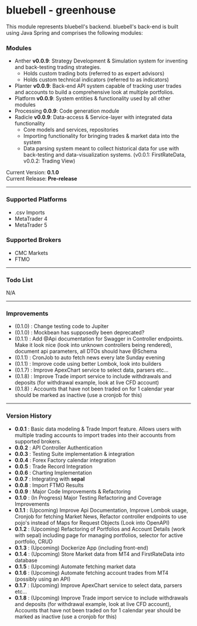 # bluebell - greenhouse
This module represents bluebell's backend. bluebell's back-end is built using Java Spring and comprises the following modules:

### Modules
- Anther **v0.0.9**: Strategy Development & Simulation system for inventing and back-testing trading strategies.
  - Holds custom trading bots (referred to as expert advisors)
  - Holds custom technical indicators (referred to as indicators)
- Planter **v0.0.9**: Back-end API system capable of tracking user trades and accounts to build a comprehensive look at multiple portfolios.
- Platform **v0.0.9**: System entities & functionality used by all other modules
- Processing **0.0.9**: Code generation module
- Radicle **v0.0.9**: Data-access & Service-layer with integrated data functionality
  - Core models and services, repositories
  - Importing functionality for bringing trades & market data into the system
  - Data parsing system meant to collect historical data for use with back-testing and data-visualization systems. (v0.0.1: FirstRateData, v0.0.2: Trading View)

Current Version: **0.1.0**\
Current Release: **Pre-release**

---

### Supported Platforms
- .csv Imports
- MetaTrader 4
- MetaTrader 5

### Supported Brokers
- CMC Markets
- FTMO

---

### Todo List

N/A

---

### Improvements
- (0.1.0) : Change testing code to Jupiter
- (0.1.0) : Mockbean has supposedly been deprecated?
- (0.1.1) : Add @Api documentation for Swagger in Controller endpoints. Make it look nice (look into unknown controllers being rendered), document api parameters, all DTOs should have @Schema
- (0.1.1) : CronJob to auto fetch news every late Sunday evening
- (0.1.1) : Improve code using better Lombok, look into builders
- (0.1.7) : Improve ApexChart service to select data, parsers etc...
- (0.1.8) : Improve Trade import service to include withdrawals and deposits (for withdrawal example, look at live CFD account)
- (0.1.8) : Accounts that have not been traded on for 1 calendar year should be marked as inactive (use a cronjob for this)
---

### Version History
- **0.0.1** : Basic data modeling & Trade Import feature. Allows users with multiple trading accounts to import trades into their accounts from supported brokers.
- **0.0.2** : API Controller Authentication
- **0.0.3** : Testing Suite implementation & integration
- **0.0.4** : Forex Factory calendar integration
- **0.0.5** : Trade Record Integration
- **0.0.6** : Charting Implementation
- **0.0.7** : Integrating with **sepal**
- **0.0.8** : Import FTMO Results
- **0.0.9** : Major Code Improvements & Refactoring
- **0.1.0** : (In Progress) Major Testing Refactoring and Coverage Improvements
- **0.1.1** : (Upcoming) Improve Api Documentation, Improve Lombok usage, Cronjob for fetching Market News, Refactor controller endpoints to use pojo's instead of Maps for Request Objects (Look into OpenAPI)
- **0.1.2** : (Upcoming) Refactoring of Portfolios and Account Details (work with sepal) including page for managing portfolios, selector for active portfolio, CRUD
- **0.1.3** : (Upcoming) Dockerize App (including front-end)
- **0.1.4** : (Upcoming) Store Market data from MT4 and FirstRateData into database
- **0.1.5** : (Upcoming) Automate fetching market data
- **0.1.6** : (Upcoming) Automate fetching account trades from MT4 (possibly using an API)
- **0.1.7** : (Upcoming) Improve ApexChart service to select data, parsers etc...
- **0.1.8** : (Upcoming) Improve Trade import service to include withdrawals and deposits (for withdrawal example, look at live CFD account), Accounts that have not been traded on for 1 calendar year should be marked as inactive (use a cronjob for this)